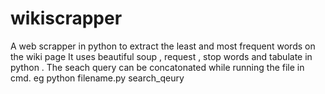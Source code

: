 # wikiscrapper
A web scrapper in python to extract the least and most frequent words on the wiki page
It uses beautiful soup , request , stop words and tabulate in python .
The seach query can be concatonated while running the file in cmd.
eg python filename.py search_qeury
